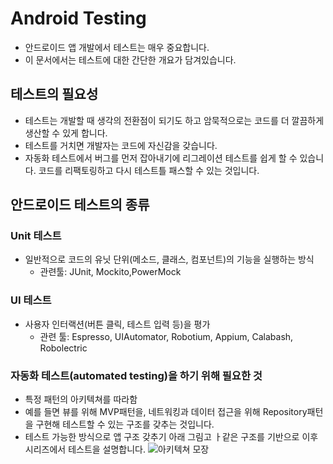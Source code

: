 # Android Testing
* 안드로이드 앱 개발에서 테스트는 매우 중요합니다.
* 이 문서에서는 테스트에 대한 간단한 개요가 담겨있습니다.

## 테스트의 필요성
* 테스트는 개발할 때 생각의 전환점이 되기도 하고 암묵적으로는 코드를 더 깔끔하게 생산할 수 있게 합니다.
* 테스트를 거치면 개발자는 코드에 자신감을 갖습니다.
* 자동화 테스트에서 버그를 먼저 잡아내기에 리그레이션 테스트를 쉽게 할 수 있습니다. 코드를 리팩토링하고 다시 테스트틀 패스할 수 있는 것입니다.

## 안드로이드 테스트의 종류

### Unit 테스트
* 일반적으로 코드의 유닛 단위(메소드, 클래스, 컴포넌트)의 기능을 실행하는 방식
    * 관련툴: JUnit, Mockito,PowerMock
### UI 테스트
* 사용자 인터랙션(버튼 클릭, 테스트 입력 등)을 평가
    * 관련 툴:  Espresso, UIAutomator, Robotium, Appium, Calabash, Robolectric 

### 자동화 테스트(automated testing)을 하기 위해 필요한 것
* 특정 패턴의 아키텍쳐를 따라함
* 예를 들면 뷰를 위해 MVP패턴을, 네트워킹과 데이터 접근을 위해 Repository패턴을 구현해 테스트할 수 있는 구조를 갖추는 것입니다.
* 테스트 가능한 방식으로 앱 구조 갖추기 아래 그림고 ㅏ같은 구조를 기반으로 이후 시리즈에서 테스트을 설명합니다.
![아키텍쳐 모장](images.ctfassets.net/s72atsk5w5jo/2B1bUGZJk0848IuqQ4aIAU/e5281d78a1f2caeaf47af2341456dd26/android_weekly212.png?fm=jpg&fl=progressive')
